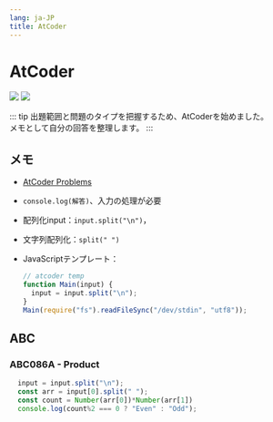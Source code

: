 ```yaml
---
lang: ja-JP
title: AtCoder
---
```


# AtCoder

![](https://img.shields.io/badge/-Typescript-9ca3af.svg?logo=typescript&style=popout-square)  ![](https://img.shields.io/badge/-Javascript-9ca3af.svg?logo=javascript&style=popout-square)



::: tip
出題範囲と問題のタイプを把握するため、AtCoderを始めました。  
メモとして自分の回答を整理します。
:::



## メモ

- [AtCoder Problems](https://kenkoooo.com/atcoder/)
- `console.log(解答)`、入力の処理が必要
- 配列化input：`input.split("\n")`，
- 文字列配列化：`split(" ")`
- JavaScriptテンプレート：

  ```js
  // atcoder temp
  function Main(input) {
    input = input.split("\n");
  }
  Main(require("fs").readFileSync("/dev/stdin", "utf8"));
  ```

  



## ABC

### ABC086A - Product

```js
  input = input.split("\n");
  const arr = input[0].split(" ");
  const count = Number(arr[0])*Number(arr[1])
  console.log(count%2 === 0 ? "Even" : "Odd");
```


